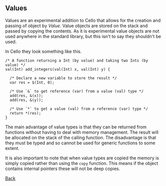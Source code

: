 Values
------

Values are an experimental addition to Cello that allows for the creation and passing of object by _Value_. Value objects are stored on the stack and passed by copying the contents. As it is experimental value objects are not used anywhere in the standard library, but this isn't to say they shouldn't be used.

In Cello they look something like this.

    /* A function returning a Int (by value) and taking two Ints (by value) */
    val(Int) add_integers(val(Int) x, val(Int) y) {
      
      /* Declare a new variable to store the result */
      var res = $(Int, 0);
      
      /* Use `&` to get reference (var) from a value (val) type */
      add(res, &(x));
      add(res, &(y));
      
      /* Use `*` to get a value (val) from a reference (var) type */
      return *(res);
    }

    
The main advantage of value types is that they can be returned from functions without having to deal with memory management. The result will be allocated on the stack of the calling function. The disadvantage is that they must be typed and so cannot be used for generic functions to some extent.

It is also important to note that when value types are copied the memory is simply copied rather than using the `copy` function. This means if the object contains internal pointers these will not be deep copies.

[Back](/documentation)
